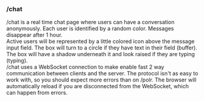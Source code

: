 ### /chat
/chat is a real time chat page where users can have a conversation anonymously. Each user is identified by a random color. Messages disappear after 1 hour.  
Active users will be represented by a little colored icon above the message input field. The box will turn to a circle if they have text in their field (buffer). The box will have a shadow underneath it and look raised if they are typing (typing).  
/chat uses a WebSocket connection to make enable fast 2 way communication between clients and the server. The protocol isn't as easy to work with, so you should expect more errors than on /polr. The browser will automatically reload if you are disconnected from the WebSocket, which can happen from errors.

